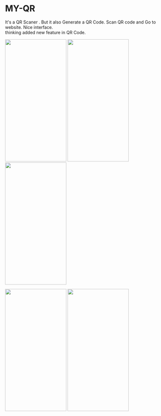 # MY-QR
It's a QR Scaner . But it also Generate a QR Code. Scan QR code and Go to website. Nice interface.
<br>
thinking added new feature in QR Code.


<img src="https://user-images.githubusercontent.com/96940619/171988210-319d6427-0890-4a7b-ab5f-b66ed4c5218b.jpg" width="200" height="400">             <img src="https://user-images.githubusercontent.com/96940619/171988217-9a1d3f6b-d899-4672-b7ca-1c55449d4918.jpg" width="200" height="400">              <img src="https://user-images.githubusercontent.com/96940619/171988858-61e83260-2d87-4e1e-bbec-22c25c82f998.jpg" width="200" height="400">

<img src="https://user-images.githubusercontent.com/96940619/171988222-bef2caf1-927c-41ed-93aa-f197d3460747.jpg" width="200" height="400">               <img src="https://user-images.githubusercontent.com/96940619/171988228-072ca6cb-d671-4e7d-8b6d-4fd0838444f0.jpg" width="200" height="400">



